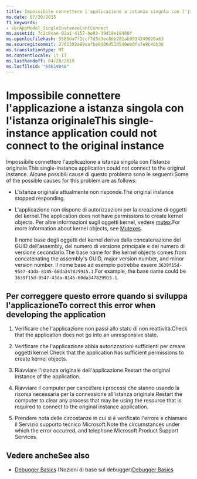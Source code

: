 ```yaml
---
title: Impossibile connettere l'applicazione a istanza singola con l'istanza originale
ms.date: 07/20/2015
f1_keywords:
- vbrAppModel_SingleInstanceCantConnect
ms.assetid: 7c2c0cee-02a1-4157-be03-39d18e18408f
ms.openlocfilehash: 5585da7f2ccf7d5d3ec8db281ab9534249020a63
ms.sourcegitcommit: 2701302a99cafbe0d86d53d540eb0fa7e9b46b36
ms.translationtype: MT
ms.contentlocale: it-IT
ms.lasthandoff: 04/28/2019
ms.locfileid: "64619840"
---
```

# <a name="this-single-instance-application-could-not-connect-to-the-original-instance"></a><span data-ttu-id="981ae-102">Impossibile connettere l'applicazione a istanza singola con l'istanza originale</span><span class="sxs-lookup"><span data-stu-id="981ae-102">This single-instance application could not connect to the original instance</span></span>
<span data-ttu-id="981ae-103">Impossibile connettere l'applicazione a istanza singola con l'istanza originale.</span><span class="sxs-lookup"><span data-stu-id="981ae-103">This single-instance application could not connect to the original instance.</span></span> <span data-ttu-id="981ae-104">Alcune possibili cause di questo problema sono le seguenti:</span><span class="sxs-lookup"><span data-stu-id="981ae-104">Some of the possible causes for this problem are as follows:</span></span>  
  
- <span data-ttu-id="981ae-105">L'istanza originale attualmente non risponde.</span><span class="sxs-lookup"><span data-stu-id="981ae-105">The original instance stopped responding.</span></span>  
  
- <span data-ttu-id="981ae-106">L'applicazione non dispone di autorizzazioni per la creazione di oggetti del kernel.</span><span class="sxs-lookup"><span data-stu-id="981ae-106">The application does not have permissions to create kernel objects.</span></span> <span data-ttu-id="981ae-107">Per altre informazioni sugli oggetti kernel, vedere [mutex](../../standard/threading/mutexes.md).</span><span class="sxs-lookup"><span data-stu-id="981ae-107">For more information about kernel objects, see [Mutexes](../../standard/threading/mutexes.md).</span></span>  
  
     <span data-ttu-id="981ae-108">Il nome base degli oggetti del kernel deriva dalla concatenazione del GUID dell'assembly, del numero di versione principale e del numero di versione secondario.</span><span class="sxs-lookup"><span data-stu-id="981ae-108">The base name for the kernel objects comes from concatenating the assembly's GUID, major version number, and minor version number.</span></span> <span data-ttu-id="981ae-109">Il nome base ad esempio potrebbe essere `3639f15d-9547-43da-8145-60da347829915.1`.</span><span class="sxs-lookup"><span data-stu-id="981ae-109">For example, the base name could be `3639f15d-9547-43da-8145-60da347829915.1`.</span></span>  
  
## <a name="to-correct-this-error-when-developing-the-application"></a><span data-ttu-id="981ae-110">Per correggere questo errore quando si sviluppa l'applicazione</span><span class="sxs-lookup"><span data-stu-id="981ae-110">To correct this error when developing the application</span></span>  
  
1. <span data-ttu-id="981ae-111">Verificare che l'applicazione non passi allo stato di non reattività.</span><span class="sxs-lookup"><span data-stu-id="981ae-111">Check that the application does not go into an unresponsive state.</span></span>  
  
2. <span data-ttu-id="981ae-112">Verificare che l'applicazione abbia autorizzazioni sufficienti per creare oggetti kernel.</span><span class="sxs-lookup"><span data-stu-id="981ae-112">Check that the application has sufficient permissions to create kernel objects.</span></span>  
  
3. <span data-ttu-id="981ae-113">Riavviare l'istanza originale dell'applicazione.</span><span class="sxs-lookup"><span data-stu-id="981ae-113">Restart the original instance of the application.</span></span>  
  
4. <span data-ttu-id="981ae-114">Riavviare il computer per cancellare i processi che stanno usando la risorsa necessaria per la connessione all'istanza originale.</span><span class="sxs-lookup"><span data-stu-id="981ae-114">Restart the computer to clear any process that may be using the resource that is required to connect to the original instance application.</span></span>  
  
5. <span data-ttu-id="981ae-115">Prendere nota delle circostanze in cui si è verificato l'errore e chiamare il Servizio supporto tecnico Microsoft.</span><span class="sxs-lookup"><span data-stu-id="981ae-115">Note the circumstances under which the error occurred, and telephone Microsoft Product Support Services.</span></span>  
  
## <a name="see-also"></a><span data-ttu-id="981ae-116">Vedere anche</span><span class="sxs-lookup"><span data-stu-id="981ae-116">See also</span></span>

- <span data-ttu-id="981ae-117">[Debugger Basics](/visualstudio/debugger/debugger-basics) (Nozioni di base sul debugger)</span><span class="sxs-lookup"><span data-stu-id="981ae-117">[Debugger Basics](/visualstudio/debugger/debugger-basics)</span></span>
